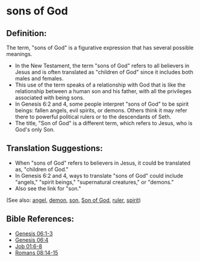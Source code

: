 # sons of God #

## Definition: ##

The term, "sons of God" is a figurative expression that has several possible meanings.

* In the New Testament, the term "sons of God" refers to all believers in Jesus and is often translated as "children of God" since it includes both males and females.
* This use of the term speaks of a relationship with God that is like the relationship between a human son and his father, with all the privileges associated with being sons.
* In Genesis 6:2 and 4, some people interpret "sons of God" to be spirit beings: fallen angels, evil spirits, or demons. Others think it may refer there to powerful political rulers or to the descendants of Seth.
* The title, "Son of God" is a different term, which refers to Jesus, who is God's only Son.

## Translation Suggestions: ##

* When "sons of God" refers to believers in Jesus, it could be translated as, "children of God."
* In Genesis 6:2 and 4, ways to translate "sons of God" could include "angels," "spirit beings," "supernatural creatures," or "demons."
* Also see the link for "son."
 

(See also: [angel](../kt/angel.md), [demon](../kt/demon.md), [son](../kt/son.md), [Son of God](../kt/sonofgod.md), [ruler](../other/ruler.md), [spirit](../kt/spirit.md))

## Bible References: ##

* [Genesis 06:1-3](en/tn/gen/help/06/01)
* [Genesis 06:4](en/tn/gen/help/06/04)
* [Job 01:6-8](en/tn/job/help/01/06)
* [Romans 08:14-15](en/tn/rom/help/08/14)